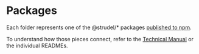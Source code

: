 # Packages

Each folder represents one of the @strudel/* packages [published to npm](https://www.npmjs.com/org/strudel).

To understand how those pieces connect, refer to the [Technical Manual](https://codeberg.org/uzu/strudel/wiki/Technical-Manual) or the individual READMEs.
